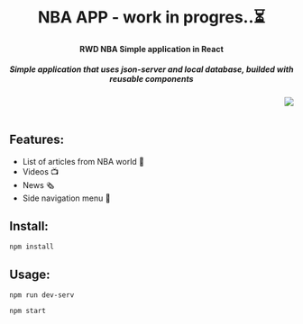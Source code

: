 
<h1 align="center">NBA APP - work in progres..⏳</h1>

<h4 align="center">RWD NBA Simple application in React </h4>
<h5 align="center">Simple application that uses json-server and local database, builded with reusable components </h5>

<img align="right" src="https://i.imgur.com/SZgsXyK.png">
<br><br>
<h2>Features:</h2>
<ul>
  <li>List of articles from NBA world 📃</li>
  <li>Videos 📺 </li>
  <li>News 🗞</li>
  <li>Side navigation menu 🧭</li>

</ul>
<h2>Install:</h2>
<p><code>npm install</code></p>
<h2>Usage:</h2>
<p><code>npm run dev-serv</code></p>
<p><code>npm start</code></p>

